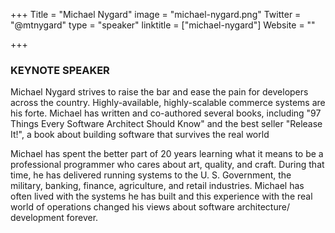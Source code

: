 +++
Title = "Michael Nygard"
image = "michael-nygard.png"
Twitter = "@mtnygard"
type = "speaker"
linktitle = ["michael-nygard"]
Website = ""

+++

### <strong>KEYNOTE SPEAKER</strong>

Michael Nygard strives to raise the bar and ease the pain for developers across the country. Highly-available, highly-scalable commerce systems are his forte. Michael has written and co-authored several books, including "97 Things Every Software Architect Should Know" and the best seller "Release It!", a book about building software that survives the real world  

Michael has spent the better part of 20 years learning what it means to be a professional programmer who cares about art, quality, and craft. During that time, he has delivered running systems to the U. S. Government, the military, banking, finance, agriculture, and retail industries.  Michael has often lived with the systems he has built and this experience with the real world of operations changed his views about software architecture/ development forever.
